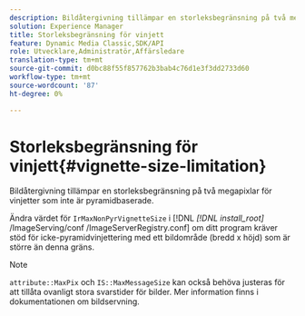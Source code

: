 ```yaml
---
description: Bildåtergivning tillämpar en storleksbegränsning på två megapixlar för vinjetter som inte är pyramidbaserade.
solution: Experience Manager
title: Storleksbegränsning för vinjett
feature: Dynamic Media Classic,SDK/API
role: Utvecklare,Administratör,Affärsledare
translation-type: tm+mt
source-git-commit: d0bc88f55f857762b3bab4c76d1e3f3dd2733d60
workflow-type: tm+mt
source-wordcount: '87'
ht-degree: 0%

---
```



# Storleksbegränsning för vinjett{#vignette-size-limitation}

Bildåtergivning tillämpar en storleksbegränsning på två megapixlar för vinjetter som inte är pyramidbaserade.

Ändra värdet för `IrMaxNonPyrVignetteSize` i [!DNL *[!DNL install_root]* /ImageServing/conf /ImageServerRegistry.conf] om ditt program kräver stöd för icke-pyramidvinjettering med ett bildområde (bredd x höjd) som är större än denna gräns.

>[!NOTE]
>
>`attribute::MaxPix` och  `IS::MaxMessageSize` kan också behöva justeras för att tillåta ovanligt stora svarstider för bilder. Mer information finns i dokumentationen om bildservning.

